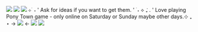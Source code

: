 ![](https://64.media.tumblr.com/4be3429ac4e65163dec5ed1c8a8c56b5/ac2d1016cc2f5479-a8/s2048x3072/2d3f6552c9ad56f79a5f7fe85cb9d29d52255850.gifv)
![](https://64.media.tumblr.com/2a3da1602f918c2d579e590ca9188264/a9c1c1861b86c1fe-28/s2048x3072/d07a8439d22db2370824ebeabde4464cafc4af24.pnj)
![](https://64.media.tumblr.com/3566d0404578058a82a3dc2fa71331e3/9885c6ce83f182dd-9d/s2048x3072/4b1e018296b9da116a77ee91cbcf999e0179b42b.gifv)
⊹ ࣪ ˖ ' Ask for ideas if you want to get them. '  ࣪ ˖
⟡ ݁₊ . ' Love playing Pony Town game - only online on Saturday or Sunday maybe other days.⊹ ₊  ⋆
-> ![](https://64.media.tumblr.com/c5294360cb20be571309d1768b2c6ecb/467cdec442d12682-7f/s500x750/144f35a946b426a3298d0ca1910da01f73150803.pnj) <-
![](https://64.media.tumblr.com/7b008f6dd7b0407c6585c4f44ec6f165/eca8b10a97918538-ff/s75x75_c1/2043cd2467e74d9303cb0a90861518557b801653.gifv)
![](https://64.media.tumblr.com/05384ecea7c2dd510a2df4c5453869aa/a9c1c1861b86c1fe-94/s2048x3072/0f6a6cea8608f93cc48a928e4905f9f548f49ec8.pnj)
